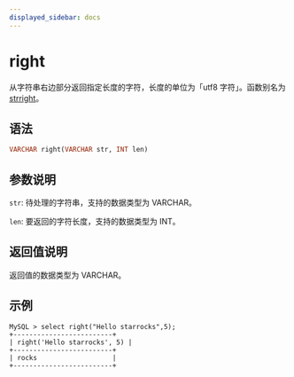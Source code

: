 ```yaml
---
displayed_sidebar: docs
---
```


# right



从字符串右边部分返回指定长度的字符，长度的单位为「utf8 字符」。函数别名为 [strright](strright.md)。

## 语法

```Haskell
VARCHAR right(VARCHAR str, INT len)
```

## 参数说明

`str`: 待处理的字符串，支持的数据类型为 VARCHAR。

`len`: 要返回的字符长度，支持的数据类型为 INT。

## 返回值说明

返回值的数据类型为 VARCHAR。

## 示例

```Plain Text
MySQL > select right("Hello starrocks",5);
+-------------------------+
| right('Hello starrocks', 5) |
+-------------------------+
| rocks                   |
+-------------------------+
```